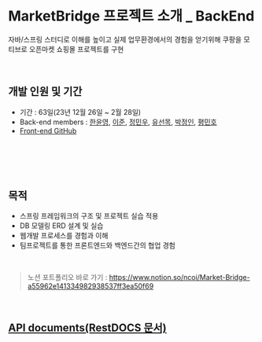 # MarketBridge 프로젝트 소개 _ BackEnd

자바/스프링 스터디로 이해를 높이고 실제 업무환경에서의 경험을 얻기위해 
쿠팡을 모티브로 오픈마켓 쇼핑몰 프로젝트를 구현

<br>

## 개발 인원 및  기간

- 기간 : 63일(23년 12월 26일 ~ 2월 28일)
- Back-end members : [한윤영](https://github.com/Yoonyoung-han), [이준](https://github.com/juho3416), [정민우](https://github.com/minwoorich), [유선목](https://github.com/YuSunMok), [박정인](https://github.com/Jeonginbak), [평민호](https://github.com/PyoungMinho)
- [Front-end GitHub](https://github.com/TeamObjects/Market-Bridge-FE)

<br>

## 

<br>

## 목적
- 스프링 프레임워크의 구조 및 프로젝트 실습 적용
- DB 모델링 ERD 설계 및 실습
- 웹개발 프로세스를 경험과 이해
- 팀프로젝트를 통한 프론트엔드와 백엔드간의 협업 경험

<br>

> 노션 포트폴리오 바로 가기 : https://www.notion.so/ncoi/Market-Bridge-a55962e141334982938537ff3ea50f69
<br>

## [API documents(RestDOCS 문서)](https://objects-mb.com/docs/index.html)
